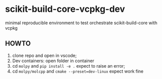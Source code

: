 # scikit-build-core-vcpkg-dev
minimal reproducible environment to test orchestrate scikit-build-core with vcpkg

## HOWTO
1. clone repo and open in vscode;
2. Dev containers: open folder in container
3. cd `molpy` and `pip install -e .` expect to raise an error;
4. cd `molpy/molcpp` and `cmake --preset=dev-linux` expect work fine
